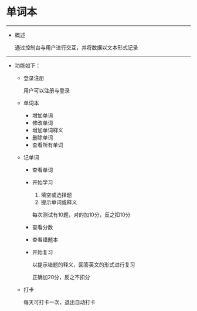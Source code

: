 # 单词本
***

+ 概述

    通过控制台与用户进行交互，并将数据以文本形式记录

    
***
+ 功能如下：
  + 登录注册

    用户可以注册与登录
  + 单词本
    + 增加单词 
    + 修改单词 
    + 增加单词释义 
    + 删除单词 
    + 查看所有单词
  + 记单词
    +  查看单词
    +  开始学习
        1. 填空或选择题
        2. 提示单词或释义
       
       每次测试有10题，对的加10分，反之扣10分
    +  查看分数
    +  查看错题本
    +  开始复习
    
       以提示错题的释义，回答英文的形式进行复习
       
        正确加20分，反之不扣分
  + 打卡
    
    每天可打卡一次，退出自动打卡



